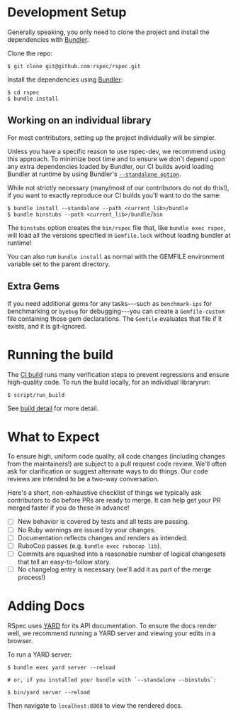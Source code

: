 # Development Setup

Generally speaking, you only need to clone the project and install
the dependencies with [Bundler](https://bundler.io/). 

Clone the repo:

```
$ git clone git@github.com:rspec/rspec.git
```

Install the dependencies using [Bundler](https://bundler.io/):

```
$ cd rspec
$ bundle install
```

## Working on an individual library

For most contributors, setting up the project individually will be simpler.

Unless you have a specific reason to use rspec-dev, we recommend using this approach.
To minimize boot time and to ensure we don't depend upon any extra dependencies
loaded by Bundler, our CI builds avoid loading Bundler at runtime
by using Bundler's [`--standalone option`](https://myronmars.to/n/dev-blog/2012/03/faster-test-boot-times-with-bundler-standalone).

While not strictly necessary (many/most of our contributors do not do this!),
if you want to exactly reproduce our CI builds you'll want to do the same:

```
$ bundle install --standalone --path <current_lib>/bundle
$ bundle binstubs --path <current_lib>/bundle/bin
```

The `binstubs` option creates the `bin/rspec` file that, like `bundle exec rspec`, will load
all the versions specified in `Gemfile.lock` without loading bundler at runtime!

You can also run `bundle install` as normal with the GEMFILE environment variable set to the parent directory.

## Extra Gems

If you need additional gems for any tasks---such as `benchmark-ips` for benchmarking
or `byebug` for debugging---you can create a `Gemfile-custom` file containing those
gem declarations. The `Gemfile` evaluates that file if it exists, and it is git-ignored.

# Running the build

The [CI build](https://github.com/rspec/rspec/actions)
runs many verification steps to prevent regressions and
ensure high-quality code. To run the build locally, for an individual libraryrun:

```
$ script/run_build
```

See [build detail](BUILD_DETAIL.md) for more detail.

# What to Expect

To ensure high, uniform code quality, all code changes (including
changes from the maintainers!) are subject to a pull request code
review. We'll often ask for clarification or suggest alternate ways
to do things. Our code reviews are intended to be a two-way
conversation.

Here's a short, non-exhaustive checklist of things we typically ask contributors to do before PRs are ready to merge. It can help get your PR merged faster if you do these in advance!

- [ ] New behavior is covered by tests and all tests are passing.
- [ ] No Ruby warnings are issued by your changes.
- [ ] Documentation reflects changes and renders as intended.
- [ ] RuboCop passes (e.g. `bundle exec rubocop lib`).
- [ ] Commits are squashed into a reasonable number of logical changesets that tell an easy-to-follow story.
- [ ] No changelog entry is necessary (we'll add it as part of the merge process!)

# Adding Docs

RSpec uses [YARD](https://yardoc.org/) for its API documentation. To
ensure the docs render well, we recommend running a YARD server and
viewing your edits in a browser.

To run a YARD server:

```
$ bundle exec yard server --reload

# or, if you installed your bundle with `--standalone --binstubs`:

$ bin/yard server --reload
```

Then navigate to `localhost:8808` to view the rendered docs.
